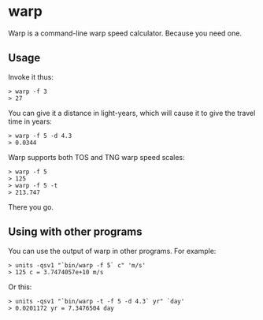# warp

Warp is a command-line warp speed calculator. Because you need one.

## Usage

Invoke it thus:

    > warp -f 3
    > 27

You can give it a distance in light-years, which will cause it to give the
travel time in years:

    > warp -f 5 -d 4.3
    > 0.0344

Warp supports both TOS and TNG warp speed scales:

    > warp -f 5
    > 125
    > warp -f 5 -t
    > 213.747

There you go.

## Using with other programs

You can use the output of warp in other programs. For example:

    > units -qsv1 "`bin/warp -f 5` c" 'm/s'
    > 125 c = 3.7474057e+10 m/s

Or this:

    > units -qsv1 "`bin/warp -t -f 5 -d 4.3` yr" `day'
    > 0.0201172 yr = 7.3476504 day